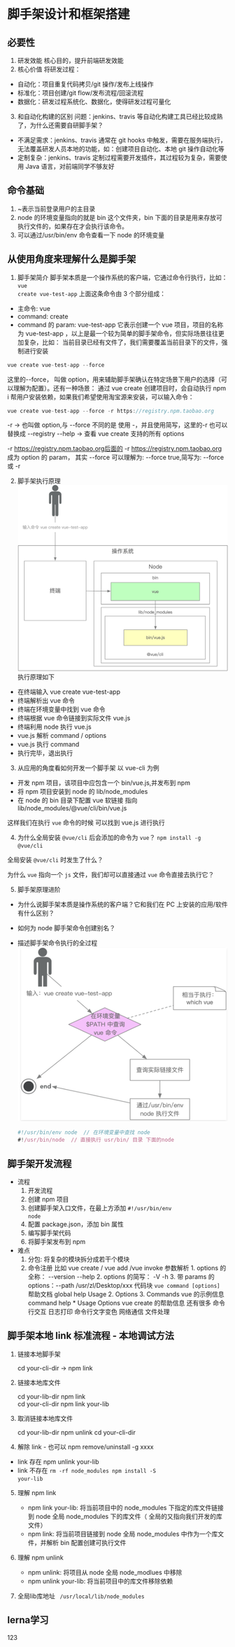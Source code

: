 # 脚手架设计和框架搭建

## 必要性

1. 研发效能
   核心目的，提升前端研发效能
2. 核心价值
   将研发过程：

- 自动化：项目重复代码拷贝/git 操作/发布上线操作
- 标准化：项目创建/git flow/发布流程/回滚流程
- 数据化：研发过程系统化、数据化，使得研发过程可量化

3. 和自动化构建的区别
   问题：jenkins、travis 等自动化构建工具已经比较成熟了，为什么还需要自研脚手架？

- 不满足需求：jenkins、travis 通常在 git hooks 中触发，需要在服务端执行，无法覆盖研发人员本地的功能，如：创建项目自动化、本地 git 操作自动化等
- 定制复杂：jenkins、travis 定制过程需要开发插件，其过程较为复杂，需要使用 Java 语言，对前端同学不够友好

## 命令基础

1. ~表示当前登录用户的主目录
2. node 的环境变量指向的就是 bin 这个文件夹，bin 下面的目录是用来存放可执行文件的，如果存在才会执行该命令。
3. 可以通过/usr/bin/env 命令查看一下 node 的环境变量

## 从使用角度来理解什么是脚手架

1. 脚手架简介
   脚手架本质是一个操作系统的客户端，它通过命令行执行，比如：
   <code>vue create vue-test-app</code>
   上面这条命令由 3 个部分组成：

- 主命令: vue
- command: create
- command 的 param: vue-test-app
  它表示创建一个 vue 项目，项目的名称为 vue-test-app ，以上是最一个较为简单的脚手架命令，但实际场景往往更加复杂，比如：
  当前目录已经有文件了，我们需要覆盖当前目录下的文件，强制进行安装

```js
vue create vue-test-app --force
```

这里的--force， 叫做 option，用来辅助脚手架确认在特定场景下用户的选择（可以理解为配置）。还有一种场景：
通过 vue create 创建项目时，会自动执行 npm i 帮用户安装依赖，如果我们希望使用淘宝源来安装，可以输入命令：

```js
vue create vue-test-app --force -r https://registry.npm.taobao.org
```

-r -> 也叫做 option,与 --force 不同的是 使用 -，并且使用简写，这里的-r 也可以替换成 --registry
--help -> 查看 vue create 支持的所有 options

-r https://registry.npm.taobao.org后面的 -r https://registry.npm.taobao.org 成为 option 的 param，
其实 --force 可以理解为: --force true,简写为: --force 或 -r

2. 脚手架执行原理
   ![脚手架执行原理](./img/cli1.png)
   执行原理如下

- 在终端输入 vue create vue-test-app
- 终端解析出 vue 命令
- 终端在环境变量中找到 vue 命令
- 终端根据 vue 命令链接到实际文件 vue.js
- 终端利用 node 执行 vue.js
- vue.js 解析 command / options
- vue.js 执行 command
- 执行完毕，退出执行

3. 从应用的角度看如何开发一个脚手架
   以 vue-cli 为例

- 开发 npm 项目，该项目中应包含一个 bin/vue.js,并发布到 npm
- 将 npm 项目安装到 node 的 lib/node_modules
- 在 node 的 bin 目录下配置 vue 软链接 指向 lib/node_modules/@vue/cli/bin/vue.js

这样我们在执行 <code>vue</code> 命令的时候 可以找到 vue.js 进行执行

4. 为什么全局安装 <code>@vue/cli</code> 后会添加的命令为 <code>vue</code>？
<code>npm install -g @vue/cli </code>
<p>全局安装 <code>@vue/cli</code> 时发生了什么？</p>
<p>为什么 <code>vue</code> 指向一个 <code>js</code> 文件，我们却可以直接通过 <code>vue</code> 命令直接去执行它？</p>

5. 脚手架原理进阶

- 为什么说脚手架本质是操作系统的客户端？它和我们在 PC 上安装的应用/软件有什么区别？
- 如何为 node 脚手架命令创建别名？
- 描述脚手架命令执行的全过程
  ![脚手架执行过程](./img/cli2.png)

  ```js
  #!/usr/bin/env node  // 在环境变量中查找 node
  #!/usr/bin/node  // 直接执行 usr/bin/ 目录 下面的node
  ```

## 脚手架开发流程

- 流程
  1.  开发流程
  2.  创建 npm 项目
  3.  创建脚手架入口文件，在最上方添加 <code>#!/usr/bin/env node</code>
  4.  配置 package.json，添加 bin 属性
  5.  编写脚手架代码
  6.  将脚手架发布到 npm
- 难点
  1.  分包: 将复杂的模块拆分成若干个模块
  2.  命令注册
      比如 vue create / vue add /vue invoke
      参数解析 1. options 的全称： --version --help 2. options 的简写： -V -h 3. 带 params 的 options：--path /usr/zl/Desktop/xxx
      代码块 <code>vue command [options] <params></code>
      帮助文档
      global help
      Usage 2. Options 3. Commands
      vue 的示例信息
      command help \* Usage Options
      vue create 的帮助信息
      还有很多
      命令行交互
      日志打印
      命令行文字变色
      网络通信
      文件处理

## 脚手架本地 link 标准流程 - 本地调试方法 

1. 链接本地脚手架

   cd your-cli-dir -> npm link
2. 链接本地库文件

   cd your-lib-dir   npm link</br>
   cd your-cli-dir   npm link your-lib

3. 取消链接本地库文件

   cd your-lib-dir npm unlink
   cd your-cli-dir
4. 解除 link - 也可以 npm remove/uninstall -g xxxx

- link 存在 npm unlink your-lib
- link 不存在 <code>rm -rf node_modules  npm install -S your-lib</code>

5. 理解 npm link
   - npm link your-lib: 将当前项目中的 node_modules 下指定的库文件链接到 node 全局 node_modules 下的库文件（ 全局的又指向我们开发的库文件）
   - npm link: 将当前项目链接到 node 全局 node_modules 中作为一个库文件，并解析 bin 配置创建可执行文件
6. 理解 npm unlink
   - npm unlink: 将项目从 node 全局 node_modlues 中移除
   - npm unlink your-lib: 将当前项目中的库文件移除依赖

7. 全局lib库地址 <code> /usr/local/lib/node_modules</code>


## lerna学习
123